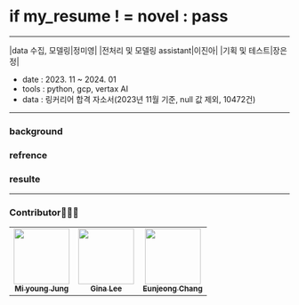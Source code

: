 # if my_resume ! = novel : pass


---

|data 수집, 모델링|정미영|
|전처리 및 모델링 assistant|이진아|
|기획 및 테스트|장은정|

- date : 2023. 11 ~ 2024. 01
- tools : python, gcp, vertax AI
- data : 링커리어 합격 자소서(2023년 11월 기준, null 값 제외, 10472건)



---

### background

### refrence 

### 

### resulte
---
### Contributor🧚🏻‍♂️
<table>
  <tr>
    <td align="center"><a href="https://github.com/AsellaS2"><img src="https://github.com/AsellaS2/gcpchat/assets/69001369/8ef64b50-5a40-40e3-ba8b-33f12f237643" width="100px;" alt=""/><br/><sub><b>Mi young Jung</b></sub><br/> </a></td>
    <td align="center"><a href="https://github.com/ricecakeblack"><img src="https://github.com/AsellaS2/gcpchat/assets/69001369/bfeba308-fa1c-4c35-a1a0-09a30c29ca52
" width="100px;" alt=""/><br/><sub><b>Gina Lee</b></sub><br/> </a></td>
    <td align="center"><a href="https://github.com/Eunjeong1004"><img src="https://github.com/AsellaS2/gcpchat/assets/69001369/f675e5d1-2508-464f-b0c7-4a53711ec1b3
" width="100px;" alt=""/><br /><sub><b>Eunjeong Chang</b></sub><br/> </a></td>
     </tr>
</table>

